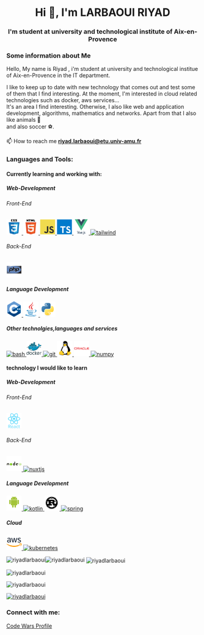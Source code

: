 <h1 align="center">Hi 👋, I'm LARBAOUI RIYAD</h1>
<h3 align="center">I'm student at university and technological institute of Aix-en-Provence</h3>


<h3 align="left">Some information about Me </h3>
<p align="left">
Hello, My name is Riyad , i'm student at university and technological institue of Aix-en-Provence in the IT department.

I like to keep up to date with new technology that comes out and test some of them that I find interesting.
At the moment, I'm interested in cloud related technologies such as docker, aws services... <br>
It's an area I find interesting.
Otherwise, I also like web and application development, algorithms, mathematics and networks.
Apart from that I also like animals 🐐 <br>
and also soccer ⚽. <br>

📫 How to reach me **riyad.larbaoui@etu.univ-amu.fr**



<h3 align="left">Languages and Tools:</h3>


<h4 align="left">Currently learning and working with:</h3>

<h5  align="left" >Web-Development </h5>
<h6 align="left">Front-End </h6>
<p align="left">
<a href="https://www.w3schools.com/css/" target="_blank" rel="noreferrer"> <img src="https://raw.githubusercontent.com/devicons/devicon/master/icons/css3/css3-original-wordmark.svg" alt="css3" width="40" height="40"/> </a>
<a href="https://www.w3.org/html/" target="_blank" rel="noreferrer"> <img src="https://raw.githubusercontent.com/devicons/devicon/master/icons/html5/html5-original-wordmark.svg" alt="html5" width="40" height="40"/> </a> 
<a href="https://developer.mozilla.org/en-US/docs/Web/JavaScript" target="_blank" rel="noreferrer"> <img src="https://raw.githubusercontent.com/devicons/devicon/master/icons/javascript/javascript-original.svg" alt="javascript" width="40" height="40"/> </a> 
<a href="https://www.typescriptlang.org/" target="_blank" rel="noreferrer"> <img src="https://raw.githubusercontent.com/devicons/devicon/master/icons/typescript/typescript-original.svg" alt="typescript" width="40" height="40"/> </a> 
<a href="https://vuejs.org/" target="_blank" rel="noreferrer"> <img src="https://raw.githubusercontent.com/devicons/devicon/master/icons/vuejs/vuejs-original-wordmark.svg" alt="vuejs" width="40" height="40"/> </a>
<a href="https://tailwindcss.com/" target="_blank" rel="noreferrer"> <img src="https://www.vectorlogo.zone/logos/tailwindcss/tailwindcss-icon.svg" alt="tailwind" width="40" height="40"/> </a> 

<h6 align="left">Back-End </h6>
<p align="left"> 
<a href="https://www.php.net" target="_blank" rel="noreferrer"> <img src="https://raw.githubusercontent.com/devicons/devicon/master/icons/php/php-original.svg" alt="php" width="40" height="40"/> </a> 




<h5  align="left" >Language Development</h5>
<p align="left">
<a href="https://www.w3schools.com/cpp/" target="_blank" rel="noreferrer"> <img src="https://raw.githubusercontent.com/devicons/devicon/master/icons/cplusplus/cplusplus-original.svg" alt="cplusplus" width="40" height="40"/> </a> 
<a href="https://www.java.com" target="_blank" rel="noreferrer"> <img src="https://raw.githubusercontent.com/devicons/devicon/master/icons/java/java-original.svg" alt="java" width="40" height="40"/> </a>
<a href="https://www.python.org" target="_blank" rel="noreferrer"> <img src="https://raw.githubusercontent.com/devicons/devicon/master/icons/python/python-original.svg" alt="python" width="40" height="40"/> </a> 

<h5  align="left" >Other technolgies,languages and services</h5>
<p align="left">
<a href="https://www.gnu.org/software/bash/" target="_blank" rel="noreferrer"> <img src="https://www.vectorlogo.zone/logos/gnu_bash/gnu_bash-icon.svg" alt="bash" width="40" height="40"/> </a>
<a href="https://www.docker.com/" target="_blank" rel="noreferrer"> <img src="https://raw.githubusercontent.com/devicons/devicon/master/icons/docker/docker-original-wordmark.svg" alt="docker" width="40" height="40"/> </a> 
<a href="https://git-scm.com/" target="_blank" rel="noreferrer"> <img src="https://www.vectorlogo.zone/logos/git-scm/git-scm-icon.svg" alt="git" width="40" height="40"/> </a> 
<a href="https://www.linux.org/" target="_blank" rel="noreferrer"> <img src="https://raw.githubusercontent.com/devicons/devicon/master/icons/linux/linux-original.svg" alt="linux" width="40" height="40"/> </a>
<a href="https://www.oracle.com/" target="_blank" rel="noreferrer"> <img src="https://raw.githubusercontent.com/devicons/devicon/master/icons/oracle/oracle-original.svg" alt="oracle" width="40" height="40"/> </a> 
<a href="https://numpy.org" target="_blank" rel="noreferrer"> <img src="https://github.com/numpy/numpy/blob/master/branding/icons/numpylogo.svg" alt="numpy" width="40" height="40"/> </a> 


<h4 align="left">technology I would like to learn </h4>

<h5  align="left">Web-Development</h5>


<h6 align="left">Front-End </h6>
<p align="left">

 <a href="https://reactjs.org/" target="_blank" rel="noreferrer"> <img src="https://raw.githubusercontent.com/devicons/devicon/master/icons/react/react-original-wordmark.svg" alt="react" width="40" height="40"/> </a>

 
 
<h6 align="left">Back-End </h6>
<p align="left">
<a href="https://nodejs.org" target="_blank" rel="noreferrer"> <img src="https://raw.githubusercontent.com/devicons/devicon/master/icons/nodejs/nodejs-original-wordmark.svg" alt="nodejs" width="40" height="40"/> </a> 
<a href="https://nuxtjs.org/" target="_blank" rel="noreferrer"> <img src="https://www.vectorlogo.zone/logos/nuxtjs/nuxtjs-icon.svg" alt="nuxtjs" width="40" height="40"/> </a>
<h5  align="left" >Language Development</h5>
<p align="left"> 
<a href="https://developer.android.com" target="_blank" rel="noreferrer"> <img src="https://raw.githubusercontent.com/devicons/devicon/master/icons/android/android-original-wordmark.svg" alt="android" width="40" height="40"/> </a>
<a href="https://kotlinlang.org" target="_blank" rel="noreferrer"> <img src="https://www.vectorlogo.zone/logos/kotlinlang/kotlinlang-icon.svg" alt="kotlin" width="40" height="40"/> </a> 
<a href="https://www.rust-lang.org" target="_blank" rel="noreferrer"> <img src="https://raw.githubusercontent.com/devicons/devicon/master/icons/rust/rust-plain.svg" alt="rust" width="40" height="40"/> </a>
<a href="https://spring.io/" target="_blank" rel="noreferrer"> <img src="https://www.vectorlogo.zone/logos/springio/springio-icon.svg" alt="spring" width="40" height="40"/> </a>

<h5 align="left">Cloud</h5>
<p align="left"> 
<a href="https://aws.amazon.com" target="_blank" rel="noreferrer"> <img src="https://raw.githubusercontent.com/devicons/devicon/master/icons/amazonwebservices/amazonwebservices-original-wordmark.svg" alt="aws" width="40" height="40"/> </a> 
<a href="https://kubernetes.io" target="_blank" rel="noreferrer"> <img src="https://www.vectorlogo.zone/logos/kubernetes/kubernetes-icon.svg" alt="kubernetes" width="40" height="40"/> </a> 


<p><img align="left" src="https://github-readme-stats.vercel.app/api/top-langs?username=riyadlarbaoui&show_icons=true&locale=en&layout=compact" alt="riyadlarbaoui" /></p>

<p><img align="left" src="https://github-readme-stats.vercel.app/api?username=riyadlarbaoui&theme=dark&show_icons=true" alt="riyadlarbaoui" /></p>

<p>&nbsp;<img align="center" src="https://github-readme-stats.vercel.app/api?username=riyadlarbaoui&show_icons=true&locale=en" alt="riyadlarbaoui" /></p>

<p><img align="center" src="https://github-readme-streak-stats.herokuapp.com/?user=riyadlarbaoui&" alt="riyadlarbaoui" /></p>

<p align="left"> <img src="https://komarev.com/ghpvc/?username=riyadlarbaoui&label=Profile%20views&color=0e75b6&style=flat" alt="riyadlarbaoui" /> </p>

<p align="left"> <a href="https://github.com/ryo-ma/github-profile-trophy"><img src="https://github-profile-trophy.vercel.app/?username=riyadlarbaoui" alt="riyadlarbaoui" /></a> </p>

<h3 align="left">Connect with me:</h3>
<p align="left">
</p>
<a href="https://www.codewars.com/users/Rrrrrre">Code Wars Profile</a>

